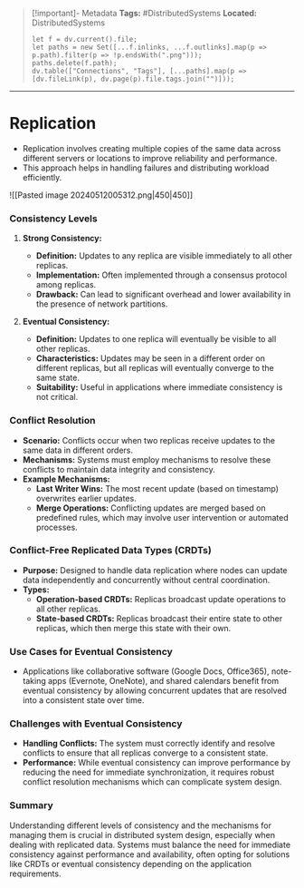 > [!important]- Metadata
> **Tags:** #DistributedSystems 
> **Located:** DistributedSystems
> ```dataviewjs
> let f = dv.current().file;
> let paths = new Set([...f.inlinks, ...f.outlinks].map(p => p.path).filter(p => !p.endsWith(".png")));
> paths.delete(f.path);
> dv.table(["Connections", "Tags"], [...paths].map(p => [dv.fileLink(p), dv.page(p).file.tags.join("")]));
> ```

___
# Replication
- Replication involves creating multiple copies of the same data across different servers or locations to improve reliability and performance.
- This approach helps in handling failures and distributing workload efficiently.


![[Pasted image 20240512005312.png|450|450]]

### Consistency Levels

1. **Strong Consistency:**
    
    - **Definition:** Updates to any replica are visible immediately to all other replicas.
    - **Implementation:** Often implemented through a consensus protocol among replicas.
    - **Drawback:** Can lead to significant overhead and lower availability in the presence of network partitions.
2. **Eventual Consistency:**
    
    - **Definition:** Updates to one replica will eventually be visible to all other replicas.
    - **Characteristics:** Updates may be seen in a different order on different replicas, but all replicas will eventually converge to the same state.
    - **Suitability:** Useful in applications where immediate consistency is not critical.

### Conflict Resolution

- **Scenario:** Conflicts occur when two replicas receive updates to the same data in different orders.
- **Mechanisms:** Systems must employ mechanisms to resolve these conflicts to maintain data integrity and consistency.
- **Example Mechanisms:**
    - **Last Writer Wins:** The most recent update (based on timestamp) overwrites earlier updates.
    - **Merge Operations:** Conflicting updates are merged based on predefined rules, which may involve user intervention or automated processes.

### Conflict-Free Replicated Data Types (CRDTs)

- **Purpose:** Designed to handle data replication where nodes can update data independently and concurrently without central coordination.
- **Types:**
    - **Operation-based CRDTs:** Replicas broadcast update operations to all other replicas.
    - **State-based CRDTs:** Replicas broadcast their entire state to other replicas, which then merge this state with their own.

### Use Cases for Eventual Consistency

- Applications like collaborative software (Google Docs, Office365), note-taking apps (Evernote, OneNote), and shared calendars benefit from eventual consistency by allowing concurrent updates that are resolved into a consistent state over time.

### Challenges with Eventual Consistency

- **Handling Conflicts:** The system must correctly identify and resolve conflicts to ensure that all replicas converge to a consistent state.
- **Performance:** While eventual consistency can improve performance by reducing the need for immediate synchronization, it requires robust conflict resolution mechanisms which can complicate system design.

### Summary

Understanding different levels of consistency and the mechanisms for managing them is crucial in distributed system design, especially when dealing with replicated data. Systems must balance the need for immediate consistency against performance and availability, often opting for solutions like CRDTs or eventual consistency depending on the application requirements.